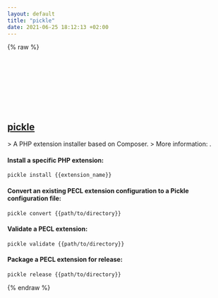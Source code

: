 ```yaml
---
layout: default
title: "pickle"
date: 2021-06-25 18:12:13 +02:00
---
```

{% raw %}
<h2 id="pickle">
  <a href="/en/common/pickle.html">pickle</a> <a href="#pickle"><svg class="icon">
    <use href="/assets/images/unicode_sprite.svg#link" />
  </svg></a>
</h2>
> A PHP extension installer based on Composer.
> More information: <https://github.com/FriendsOfPHP/pickle>.

#### Install a specific PHP extension:
```shell
pickle install {{extension_name}}
```
#### Convert an existing PECL extension configuration to a Pickle configuration file:
```shell
pickle convert {{path/to/directory}}
```
#### Validate a PECL extension:
```shell
pickle validate {{path/to/directory}}
```
#### Package a PECL extension for release:
```shell
pickle release {{path/to/directory}}
```
{% endraw %}